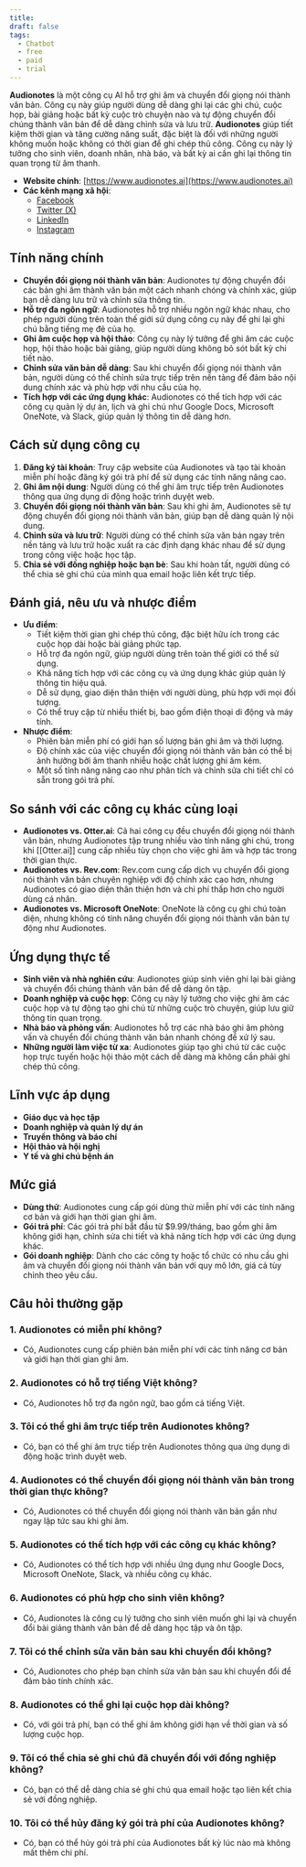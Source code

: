 ```yaml
---
title: 
draft: false
tags:
  - Chatbot
  - free
  - paid
  - trial
---
```

**Audionotes** là một công cụ AI hỗ trợ ghi âm và chuyển đổi giọng nói thành văn bản. Công cụ này giúp người dùng dễ dàng ghi lại các ghi chú, cuộc họp, bài giảng hoặc bất kỳ cuộc trò chuyện nào và tự động chuyển đổi chúng thành văn bản để dễ dàng chỉnh sửa và lưu trữ. **Audionotes** giúp tiết kiệm thời gian và tăng cường năng suất, đặc biệt là đối với những người không muốn hoặc không có thời gian để ghi chép thủ công. Công cụ này lý tưởng cho sinh viên, doanh nhân, nhà báo, và bất kỳ ai cần ghi lại thông tin quan trọng từ âm thanh.

- **Website chính**: [https://www.audionotes.ai](https://www.audionotes.ai)
- **Các kênh mạng xã hội**:
    - [Facebook](https://www.facebook.com/audionotes)
    - [Twitter (X)](https://www.twitter.com/audionotes)
    - [LinkedIn](https://www.linkedin.com/company/audionotes)
    - [Instagram](https://www.instagram.com/audionotes)

## Tính năng chính

- **Chuyển đổi giọng nói thành văn bản**: Audionotes tự động chuyển đổi các bản ghi âm thành văn bản một cách nhanh chóng và chính xác, giúp bạn dễ dàng lưu trữ và chỉnh sửa thông tin.
- **Hỗ trợ đa ngôn ngữ**: Audionotes hỗ trợ nhiều ngôn ngữ khác nhau, cho phép người dùng trên toàn thế giới sử dụng công cụ này để ghi lại ghi chú bằng tiếng mẹ đẻ của họ.
- **Ghi âm cuộc họp và hội thảo**: Công cụ này lý tưởng để ghi âm các cuộc họp, hội thảo hoặc bài giảng, giúp người dùng không bỏ sót bất kỳ chi tiết nào.
- **Chỉnh sửa văn bản dễ dàng**: Sau khi chuyển đổi giọng nói thành văn bản, người dùng có thể chỉnh sửa trực tiếp trên nền tảng để đảm bảo nội dung chính xác và phù hợp với nhu cầu của họ.
- **Tích hợp với các ứng dụng khác**: Audionotes có thể tích hợp với các công cụ quản lý dự án, lịch và ghi chú như Google Docs, Microsoft OneNote, và Slack, giúp quản lý thông tin dễ dàng hơn.

## Cách sử dụng công cụ

1. **Đăng ký tài khoản**: Truy cập website của Audionotes và tạo tài khoản miễn phí hoặc đăng ký gói trả phí để sử dụng các tính năng nâng cao.
2. **Ghi âm nội dung**: Người dùng có thể ghi âm trực tiếp trên Audionotes thông qua ứng dụng di động hoặc trình duyệt web.
3. **Chuyển đổi giọng nói thành văn bản**: Sau khi ghi âm, Audionotes sẽ tự động chuyển đổi giọng nói thành văn bản, giúp bạn dễ dàng quản lý nội dung.
4. **Chỉnh sửa và lưu trữ**: Người dùng có thể chỉnh sửa văn bản ngay trên nền tảng và lưu trữ hoặc xuất ra các định dạng khác nhau để sử dụng trong công việc hoặc học tập.
5. **Chia sẻ với đồng nghiệp hoặc bạn bè**: Sau khi hoàn tất, người dùng có thể chia sẻ ghi chú của mình qua email hoặc liên kết trực tiếp.

## Đánh giá, nêu ưu và nhược điểm

- **Ưu điểm**:
    - Tiết kiệm thời gian ghi chép thủ công, đặc biệt hữu ích trong các cuộc họp dài hoặc bài giảng phức tạp.
    - Hỗ trợ đa ngôn ngữ, giúp người dùng trên toàn thế giới có thể sử dụng.
    - Khả năng tích hợp với các công cụ và ứng dụng khác giúp quản lý thông tin hiệu quả.
    - Dễ sử dụng, giao diện thân thiện với người dùng, phù hợp với mọi đối tượng.
    - Có thể truy cập từ nhiều thiết bị, bao gồm điện thoại di động và máy tính.
- **Nhược điểm**:
    - Phiên bản miễn phí có giới hạn số lượng bản ghi âm và thời lượng.
    - Độ chính xác của việc chuyển đổi giọng nói thành văn bản có thể bị ảnh hưởng bởi âm thanh nhiễu hoặc chất lượng ghi âm kém.
    - Một số tính năng nâng cao như phân tích và chỉnh sửa chi tiết chỉ có sẵn trong gói trả phí.

## So sánh với các công cụ khác cùng loại

- **Audionotes vs. Otter.ai**: Cả hai công cụ đều chuyển đổi giọng nói thành văn bản, nhưng Audionotes tập trung nhiều vào tính năng ghi chú, trong khi [[Otter.ai]] cung cấp nhiều tùy chọn cho việc ghi âm và hợp tác trong thời gian thực.
- **Audionotes vs. Rev.com**: Rev.com cung cấp dịch vụ chuyển đổi giọng nói thành văn bản chuyên nghiệp với độ chính xác cao hơn, nhưng Audionotes có giao diện thân thiện hơn và chi phí thấp hơn cho người dùng cá nhân.
- **Audionotes vs. Microsoft OneNote**: OneNote là công cụ ghi chú toàn diện, nhưng không có tính năng chuyển đổi giọng nói thành văn bản tự động như Audionotes.

## Ứng dụng thực tế

- **Sinh viên và nhà nghiên cứu**: Audionotes giúp sinh viên ghi lại bài giảng và chuyển đổi chúng thành văn bản để dễ dàng ôn tập.
- **Doanh nghiệp và cuộc họp**: Công cụ này lý tưởng cho việc ghi âm các cuộc họp và tự động tạo ghi chú từ những cuộc trò chuyện, giúp lưu giữ thông tin quan trọng.
- **Nhà báo và phỏng vấn**: Audionotes hỗ trợ các nhà báo ghi âm phỏng vấn và chuyển đổi chúng thành văn bản nhanh chóng để xử lý sau.
- **Những người làm việc từ xa**: Audionotes giúp tạo ghi chú từ các cuộc họp trực tuyến hoặc hội thảo một cách dễ dàng mà không cần phải ghi chép thủ công.

## Lĩnh vực áp dụng

- **Giáo dục và học tập**
- **Doanh nghiệp và quản lý dự án**
- **Truyền thông và báo chí**
- **Hội thảo và hội nghị**
- **Y tế và ghi chú bệnh án**

## Mức giá

- **Dùng thử**: Audionotes cung cấp gói dùng thử miễn phí với các tính năng cơ bản và giới hạn thời gian ghi âm.
- **Gói trả phí**: Các gói trả phí bắt đầu từ $9.99/tháng, bao gồm ghi âm không giới hạn, chỉnh sửa chi tiết và khả năng tích hợp với các ứng dụng khác.
- **Gói doanh nghiệp**: Dành cho các công ty hoặc tổ chức có nhu cầu ghi âm và chuyển đổi giọng nói thành văn bản với quy mô lớn, giá cả tùy chỉnh theo yêu cầu.

## Câu hỏi thường gặp

### 1. **Audionotes có miễn phí không?**

- Có, Audionotes cung cấp phiên bản miễn phí với các tính năng cơ bản và giới hạn thời gian ghi âm.

### 2. **Audionotes có hỗ trợ tiếng Việt không?**

- Có, Audionotes hỗ trợ đa ngôn ngữ, bao gồm cả tiếng Việt.

### 3. **Tôi có thể ghi âm trực tiếp trên Audionotes không?**

- Có, bạn có thể ghi âm trực tiếp trên Audionotes thông qua ứng dụng di động hoặc trình duyệt web.

### 4. **Audionotes có thể chuyển đổi giọng nói thành văn bản trong thời gian thực không?**

- Có, Audionotes có thể chuyển đổi giọng nói thành văn bản gần như ngay lập tức sau khi ghi âm.

### 5. **Audionotes có thể tích hợp với các công cụ khác không?**

- Có, Audionotes có thể tích hợp với nhiều ứng dụng như Google Docs, Microsoft OneNote, Slack, và nhiều công cụ khác.

### 6. **Audionotes có phù hợp cho sinh viên không?**

- Có, Audionotes là công cụ lý tưởng cho sinh viên muốn ghi lại và chuyển đổi bài giảng thành văn bản để dễ dàng học tập và ôn tập.

### 7. **Tôi có thể chỉnh sửa văn bản sau khi chuyển đổi không?**

- Có, Audionotes cho phép bạn chỉnh sửa văn bản sau khi chuyển đổi để đảm bảo tính chính xác.

### 8. **Audionotes có thể ghi lại cuộc họp dài không?**

- Có, với gói trả phí, bạn có thể ghi âm không giới hạn về thời gian và số lượng cuộc họp.

### 9. **Tôi có thể chia sẻ ghi chú đã chuyển đổi với đồng nghiệp không?**

- Có, bạn có thể dễ dàng chia sẻ ghi chú qua email hoặc tạo liên kết chia sẻ với đồng nghiệp.

### 10. **Tôi có thể hủy đăng ký gói trả phí của Audionotes không?**

- Có, bạn có thể hủy gói trả phí của Audionotes bất kỳ lúc nào mà không mất thêm chi phí.
